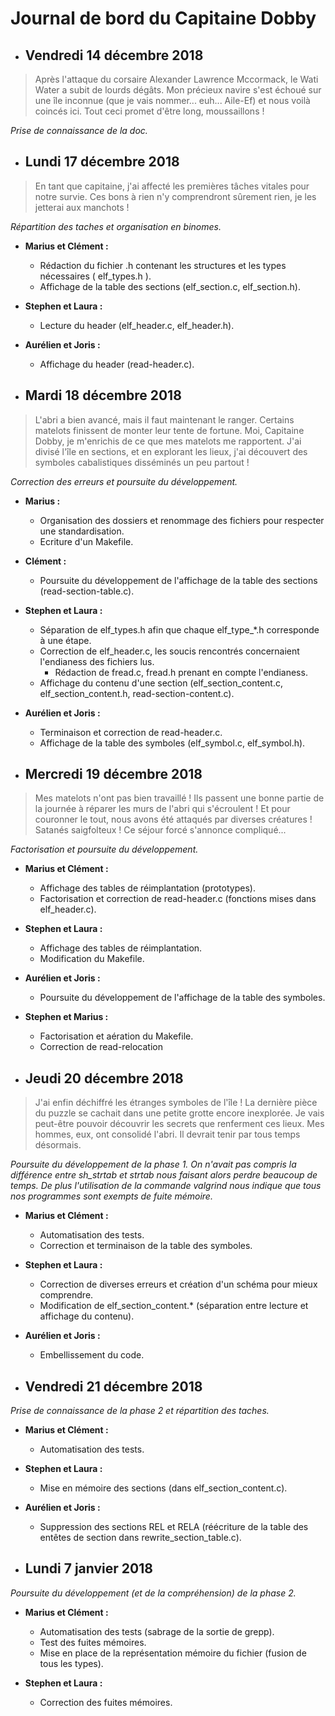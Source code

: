 # Journal de bord du Capitaine Dobby


* ## Vendredi 14 décembre 2018
> Après l'attaque du corsaire Alexander Lawrence Mccormack, le Wati Water a subit de lourds dégâts.
> Mon précieux navire s'est échoué sur une île inconnue (que je vais nommer... euh... Aile-Ef) et nous voilà coincés ici.
> Tout ceci promet d'être long, moussaillons !

*Prise de connaissance de la doc.*

* ## Lundi 17 décembre 2018
> En tant que capitaine, j'ai affecté les premières tâches vitales pour notre survie. Ces bons à rien
> n'y comprendront sûrement rien, je les jetterai aux manchots !

*Répartition des taches et organisation en binomes.*

  * __Marius et Clément :__
    * Rédaction du fichier .h contenant les structures et les types nécessaires ( elf_types.h ).
    * Affichage de la table des sections (elf_section.c, elf_section.h).

  * __Stephen et Laura :__
    * Lecture du header (elf_header.c, elf_header.h).

  * __Aurélien et Joris :__
    * Affichage du header (read-header.c).


* ## Mardi 18 décembre 2018
> L'abri a bien avancé, mais il faut maintenant le ranger. Certains matelots finissent de monter leur tente de fortune.
> Moi, Capitaine Dobby, je m'enrichis de ce que mes matelots me rapportent. J'ai divisé l'île en sections, et en explorant
> les lieux, j'ai découvert des symboles cabalistiques disséminés un peu partout !

*Correction des erreurs et poursuite du développement.*

  * __Marius :__
    * Organisation des dossiers et renommage des fichiers pour respecter une standardisation.
    * Ecriture d'un Makefile.

  * __Clément :__
    * Poursuite du développement de l'affichage de la table des sections (read-section-table.c).

  * __Stephen et Laura :__
    * Séparation de elf_types.h afin que chaque elf_type_*.h corresponde à une étape.
    * Correction de elf_header.c, les soucis rencontrés concernaient l'endianess des fichiers lus.
      * Rédaction de fread.c, fread.h prenant en compte l'endianess.
    * Affichage du contenu d'une section (elf_section_content.c, elf_section_content.h, read-section-content.c).

  * __Aurélien et Joris :__
    * Terminaison et correction de read-header.c.
    * Affichage de la table des symboles (elf_symbol.c, elf_symbol.h).

* ## Mercredi 19 décembre 2018
> Mes matelots n'ont pas bien travaillé ! Ils passent une bonne partie de la journée à réparer les murs de l'abri qui
> s'écroulent ! Et pour couronner le tout, nous avons été attaqués par diverses créatures ! Satanés saigfolteux !
> Ce séjour forcé s'annonce compliqué...

*Factorisation et poursuite du développement.*

  * __Marius et Clément :__
    * Affichage des tables de réimplantation (prototypes).
    * Factorisation et correction de read-header.c (fonctions mises dans elf_header.c).

  * __Stephen et Laura :__
    * Affichage des tables de réimplantation.
    * Modification du Makefile.

  * __Aurélien et Joris :__
    * Poursuite du développement de l'affichage de la table des symboles.

  * __Stephen et Marius :__
    * Factorisation et aération du Makefile.
    * Correction de read-relocation


* ## Jeudi 20 décembre 2018
> J'ai enfin déchiffré les étranges symboles de l'île ! La dernière pièce du puzzle se cachait dans une petite grotte 
> encore inexplorée. Je vais peut-être pouvoir découvrir les secrets que renferment ces lieux. Mes hommes, eux, ont
> consolidé l'abri. Il devrait tenir par tous temps désormais. 

*Poursuite du développement de la phase 1. On n'avait pas compris la différence entre sh_strtab et strtab nous faisant alors perdre beaucoup de temps. De plus l'utilisation de la commande valgrind nous indique que tous nos programmes sont exempts de fuite mémoire.*

  * __Marius et Clément :__
    * Automatisation des tests.
    * Correction et terminaison de la table des symboles.

  * __Stephen et Laura :__
    * Correction de diverses erreurs et création d'un schéma pour mieux comprendre.
    * Modification de elf_section_content.* (séparation entre lecture et affichage du contenu).

  * __Aurélien et Joris :__
    * Embellissement du code.
    
* ## Vendredi 21 décembre 2018
>
  
*Prise de connaissance de la phase 2 et répartition des taches.*
  
  * __Marius et Clément :__
    * Automatisation des tests.
  
  * __Stephen et Laura :__
    * Mise en mémoire des sections (dans elf_section_content.c).
    
  * __Aurélien et Joris :__
    * Suppression des sections REL et RELA (réécriture de la table des entêtes de section dans rewrite_section_table.c).
    
* ## Lundi 7 janvier 2018
>

*Poursuite du développement (et de la compréhension) de la phase 2.*
  
  * __Marius et Clément :__
    * Automatisation des tests (sabrage de la sortie de grepp).
    * Test des fuites mémoires.
    * Mise en place de la représentation mémoire du fichier (fusion de tous les types).

  * __Stephen et Laura :__
    * Correction des fuites mémoires.
